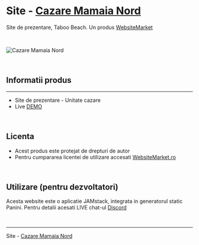 # Site - [Cazare Mamaia Nord](https://cazare-mamaia-nord.websitemarket.ro)

Site de prezentare, Taboo Beach. Un produs [WebsiteMarket](https://websitemarket.ro?ref=cazare-mamaia-nord)

<br />

![Cazare Mamaia Nord](https://raw.githubusercontent.com/creare-site/static/master/produse/creare-site-cazare-mamaia.jpg)

<br />

## Informatii produs
---
 - Site de prezentare - Unitate cazare
 - Live [DEMO](https://cazare-mamaia-nord.websitemarket.ro)
 
<br />

## Licenta

 - Acest produs este protejat de drepturi de autor
 - Pentru cumpararea licentei de utilizare accesati [WebsiteMarket.ro](https://websitemarket.ro/?ref=cazare-mamaia-nord) 

<br />

## Utilizare (pentru dezvoltatori)

Acesta website este o aplicatie JAMstack, integrata in generatorul static Panini. 
Pentru detalii acesati LIVE chat-ul [Discord](https://discord.gg/MFRQmAk)

<br />

---
Site - [Cazare Mamaia Nord](https://cazare-mamaia-nord.websitemarket.ro)
